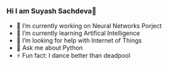 ### Hi I am Suyash Sachdeva👋

- 🔭 I’m currently working on Neural Networks Porject
- 🌱 I’m currently learning Artifical Intelligence
- 🤔 I’m looking for help with Internet of Things
- 💬 Ask me about Python
- ⚡ Fun fact: I dance better than deadpool

